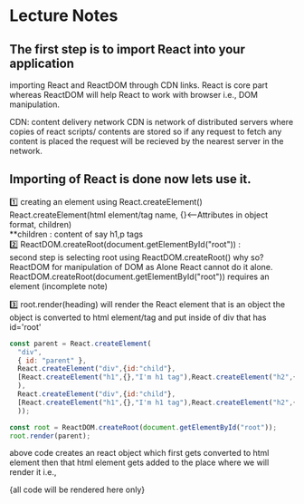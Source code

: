 # Lecture Notes  

## The first step is to import React into your application 
<p> importing React and ReactDOM through CDN links. React is core part whereas ReactDOM will help React to work with browser i.e., DOM manipulation.</p>

CDN: content delivery network 
CDN is network of distributed servers where copies of react scripts/ contents are stored  so if any request to fetch any content is placed the request will be recieved by the nearest server in the network.

## Importing of React is done now lets use it.
1️⃣ creating an element using React.createElement()  
React.createElement(html element/tag name, {}<--Attributes in object format, children)  
**children : content of say h1,p tags  
2️⃣ ReactDOM.createRoot(document.getElementById("root")) :  
second step is selecting root using ReactDOM.createRoot() why so? ReactDOM for manipulation of DOM as Alone React cannot do it alone.  
ReactDOM.createRoot(document.getElementById("root")) requires an element (incomplete note)  

3️⃣ root.render(heading) will render the React element that is an object 
the object is converted to html element/tag and put inside of div that has id='root'

``` JavaScript
const parent = React.createElement(
  "div", 
  { id: "parent" },
  React.createElement("div",{id:"child"},
  [React.createElement("h1",{},"I'm h1 tag"),React.createElement("h2",{},"I'm h1 tag")]
  ),
  React.createElement("div",{id:"child"},
  [React.createElement("h1",{},"I'm h1 tag"),React.createElement("h2",{},"I'm h1 tag")]
  ));

const root = ReactDOM.createRoot(document.getElementById("root"));
root.render(parent);
```

above code creates an react object which first gets converted to html element then that html element gets added to the place where we will render it i.e., <div id="root">{all code will be rendered here only}</div>  